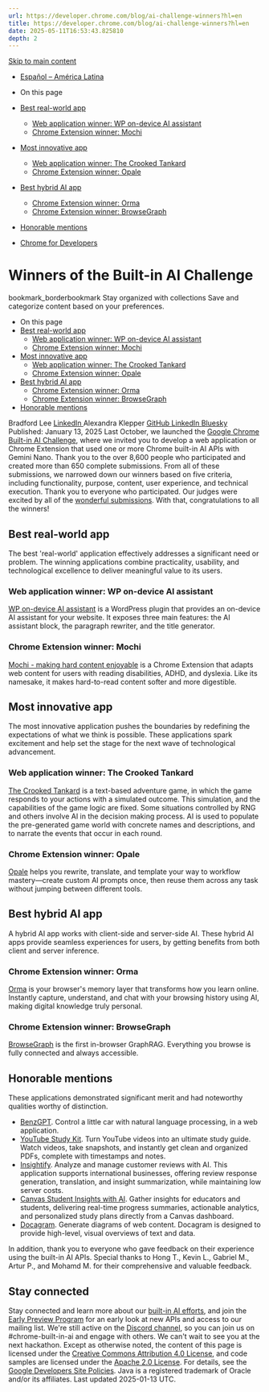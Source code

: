 ```yaml
---
url: https://developer.chrome.com/blog/ai-challenge-winners?hl=en
title: https://developer.chrome.com/blog/ai-challenge-winners?hl=en
date: 2025-05-11T16:53:43.825810
depth: 2
---
```


[ Skip to main content ](https://developer.chrome.com/blog/ai-challenge-winners?hl=en#main-content)
  * [Español – América Latina](https://developer.chrome.com/blog/ai-challenge-winners?hl=es-419)




  * On this page
  * [Best real-world app](https://developer.chrome.com/blog/ai-challenge-winners?hl=en#best_real-world_app)
    * [Web application winner: WP on-device AI assistant](https://developer.chrome.com/blog/ai-challenge-winners?hl=en#web_application_winner_wp_on-device_ai_assistant)
    * [Chrome Extension winner: Mochi](https://developer.chrome.com/blog/ai-challenge-winners?hl=en#chrome_extension_winner_mochi)
  * [Most innovative app](https://developer.chrome.com/blog/ai-challenge-winners?hl=en#most_innovative_app)
    * [Web application winner: The Crooked Tankard](https://developer.chrome.com/blog/ai-challenge-winners?hl=en#web_application_winner_the_crooked_tankard)
    * [Chrome Extension winner: Opale](https://developer.chrome.com/blog/ai-challenge-winners?hl=en#chrome_extension_winner_opale)
  * [Best hybrid AI app](https://developer.chrome.com/blog/ai-challenge-winners?hl=en#best_hybrid_ai_app)
    * [Chrome Extension winner: Orma](https://developer.chrome.com/blog/ai-challenge-winners?hl=en#chrome_extension_winner_orma)
    * [Chrome Extension winner: BrowseGraph](https://developer.chrome.com/blog/ai-challenge-winners?hl=en#chrome_extension_winner_browsegraph)
  * [Honorable mentions](https://developer.chrome.com/blog/ai-challenge-winners?hl=en#honorable_mentions)


  * [ Chrome for Developers ](https://developer.chrome.com/)


#  Winners of the Built-in AI Challenge 
bookmark_borderbookmark Stay organized with collections  Save and categorize content based on your preferences.
  * On this page
  * [Best real-world app](https://developer.chrome.com/blog/ai-challenge-winners?hl=en#best_real-world_app)
    * [Web application winner: WP on-device AI assistant](https://developer.chrome.com/blog/ai-challenge-winners?hl=en#web_application_winner_wp_on-device_ai_assistant)
    * [Chrome Extension winner: Mochi](https://developer.chrome.com/blog/ai-challenge-winners?hl=en#chrome_extension_winner_mochi)
  * [Most innovative app](https://developer.chrome.com/blog/ai-challenge-winners?hl=en#most_innovative_app)
    * [Web application winner: The Crooked Tankard](https://developer.chrome.com/blog/ai-challenge-winners?hl=en#web_application_winner_the_crooked_tankard)
    * [Chrome Extension winner: Opale](https://developer.chrome.com/blog/ai-challenge-winners?hl=en#chrome_extension_winner_opale)
  * [Best hybrid AI app](https://developer.chrome.com/blog/ai-challenge-winners?hl=en#best_hybrid_ai_app)
    * [Chrome Extension winner: Orma](https://developer.chrome.com/blog/ai-challenge-winners?hl=en#chrome_extension_winner_orma)
    * [Chrome Extension winner: BrowseGraph](https://developer.chrome.com/blog/ai-challenge-winners?hl=en#chrome_extension_winner_browsegraph)
  * [Honorable mentions](https://developer.chrome.com/blog/ai-challenge-winners?hl=en#honorable_mentions)


Bradford Lee 
[ LinkedIn ](https://www.linkedin.com/in/bradfordlee)
Alexandra Klepper 
[ GitHub ](https://github.com/alexandrascript) [ LinkedIn ](https://www.linkedin.com/in/alexandraklepper) [ Bluesky ](https://bsky.app/profile/alexandrascript.com)
Published: January 13, 2025 
Last October, we launched the [Google Chrome Built-in AI Challenge](https://goo.gle/ChromeAIChallenge), where we invited you to develop a web application or Chrome Extension that used one or more Chrome built-in AI APIs with Gemini Nano. Thank you to the over 8,600 people who participated and created more than 650 complete submissions.
From all of these submissions, we narrowed down our winners based on five criteria, including functionality, purpose, content, user experience, and technical execution.
Thank you to everyone who participated. Our judges were excited by all of the [wonderful submissions](https://googlechromeai.devpost.com/project-gallery). With that, congratulations to all the winners!
## Best real-world app
The best 'real-world' application effectively addresses a significant need or problem. The winning applications combine practicality, usability, and technological excellence to deliver meaningful value to its users.
### Web application winner: WP on-device AI assistant
[WP on-device AI assistant](https://devpost.com/software/wp-on-device-ai-assistant) is a WordPress plugin that provides an on-device AI assistant for your website. It exposes three main features: the AI assistant block, the paragraph rewriter, and the title generator.
### Chrome Extension winner: Mochi
[Mochi - making hard content enjoyable](https://devpost.com/software/mochi-6i7vuk) is a Chrome Extension that adapts web content for users with reading disabilities, ADHD, and dyslexia. Like its namesake, it makes hard-to-read content softer and more digestible.
## Most innovative app
The most innovative application pushes the boundaries by redefining the expectations of what we think is possible. These applications spark excitement and help set the stage for the next wave of technological advancement.
### Web application winner: The Crooked Tankard
[The Crooked Tankard](https://devpost.com/software/the-crooked-tankard) is a text-based adventure game, in which the game responds to your actions with a simulated outcome. This simulation, and the capabilities of the game logic are fixed. Some situations controlled by RNG and others involve AI in the decision making process. AI is used to populate the pre-generated game world with concrete names and descriptions, and to narrate the events that occur in each round.
### Chrome Extension winner: Opale
[Opale](https://devpost.com/software/opale) helps you rewrite, translate, and template your way to workflow mastery—create custom AI prompts once, then reuse them across any task without jumping between different tools.
## Best hybrid AI app
A hybrid AI app works with client-side and server-side AI. These hybrid AI apps provide seamless experiences for users, by getting benefits from both client and server inference.
### Chrome Extension winner: Orma
[Orma](https://devpost.com/software/orma) is your browser's memory layer that transforms how you learn online. Instantly capture, understand, and chat with your browsing history using AI, making digital knowledge truly personal.
### Chrome Extension winner: BrowseGraph
[BrowseGraph](https://devpost.com/software/browsegraph) is the first in-browser GraphRAG. Everything you browse is fully connected and always accessible.
## Honorable mentions
These applications demonstrated significant merit and had noteworthy qualities worthy of distinction.
  * [BenzGPT](https://devpost.com/software/wheely-wonka). Control a little car with natural language processing, in a web application.
  * [YouTube Study Kit](https://devpost.com/software/youtube-study-kit-6vutf4). Turn YouTube videos into an ultimate study guide. Watch videos, take snapshots, and instantly get clean and organized PDFs, complete with timestamps and notes.
  * [Insightify](https://devpost.com/software/insightify-6rh0sc). Analyze and manage customer reviews with AI. This application supports international businesses, offering review response generation, translation, and insight summarization, while maintaining low server costs.
  * [Canvas Student Insights with AI](https://devpost.com/software/canvas-student-insights-with-ai). Gather insights for educators and students, delivering real-time progress summaries, actionable analytics, and personalized study plans directly from a Canvas dashboard.
  * [Docagram](https://devpost.com/software/deverywhere). Generate diagrams of web content. Docagram is designed to provide high-level, visual overviews of text and data.


In addition, thank you to everyone who gave feedback on their experience using the built-in AI APIs. Special thanks to Hong T., Kevin L., Gabriel M., Artur P., and Mohamd M. for their comprehensive and valuable feedback.
## Stay connected
Stay connected and learn more about our [built-in AI efforts](https://developer.chrome.com/docs/ai/built-in), and join the [Early Preview Program](https://developer.chrome.com/docs/ai/join-epp) for an early look at new APIs and access to our mailing list. We're still active on the [Discord channel](https://discord.com/invite/google-dev-community.), so you can join us on #chrome-built-in-ai and engage with others.
We can't wait to see you at the next hackathon.
Except as otherwise noted, the content of this page is licensed under the [Creative Commons Attribution 4.0 License](https://creativecommons.org/licenses/by/4.0/), and code samples are licensed under the [Apache 2.0 License](https://www.apache.org/licenses/LICENSE-2.0). For details, see the [Google Developers Site Policies](https://developers.google.com/site-policies). Java is a registered trademark of Oracle and/or its affiliates.
Last updated 2025-01-13 UTC.

